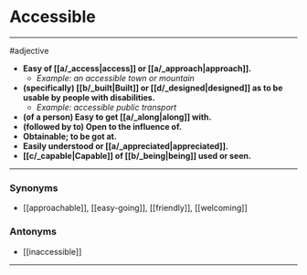 # Accessible
---
#adjective
- **Easy of [[a/_access|access]] or [[a/_approach|approach]].**
	- _Example: an accessible town or mountain_
- **(specifically) [[b/_built|Built]] or [[d/_designed|designed]] as to be usable by people with disabilities.**
	- _Example: accessible public transport_
- **(of a person) Easy to get [[a/_along|along]] with.**
- **(followed by to) Open to the influence of.**
- **Obtainable; to be got at.**
- **Easily understood or [[a/_appreciated|appreciated]].**
- **[[c/_capable|Capable]] of [[b/_being|being]] used or seen.**
---
### Synonyms
- [[approachable]], [[easy-going]], [[friendly]], [[welcoming]]
### Antonyms
- [[inaccessible]]
---
